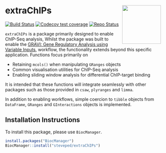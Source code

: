 # extraChIPs <img id="extrachips_logo" src="figures/extraChIPs.png" align="right" width = "125" />

<!-- badges: start -->
[![Build Status](https://github.com/steveped/extraChIPs/workflows/R-CMD-check-bioc/badge.svg)](https://github.com/steveped/extraChIPs/actions)
[![Codecov test coverage](https://codecov.io/gh/steveped/extraChIPs/branch/main/graph/badge.svg)](https://codecov.io/gh/steveped/extraChIPs?branch=main)
[![Repo Status](https://img.shields.io/badge/repo%20status-Active-green.svg)](https://shields.io/)
<!-- badges: end -->

`extraChIPs` is a package primarily designed to enable ChIP-Seq analysis,
Whilst the package was built to enable the 
[GRAVI: Gene Regulatory Analysis using Variable Inputs](https://github.com/steveped/GRAVI), 
workflow, the functionality extends beyond this specific application.
Functions focus primarily on

- Retaining `mcols()` when manipulating `GRanges` objects
- Common visualisation utilities for ChIP-Seq analysis
- Enabling sliding window analysis for differential ChIP-target binding

It is intended that these functions will integrate seamlessly with other 
packages such as those provided in `csaw`, `plyranges` and `limma`.

In addition to enabling workflows, simple coercion to `tibble` objects from 
`DataFrame`, `GRanges` and `GInteractions` objects is implemented.

## Installation Instructions

To install this package, please use `BiocManager`.

```r
install.packages("BiocManager")
BiocManager::install("steveped/extraChIPs")
```
